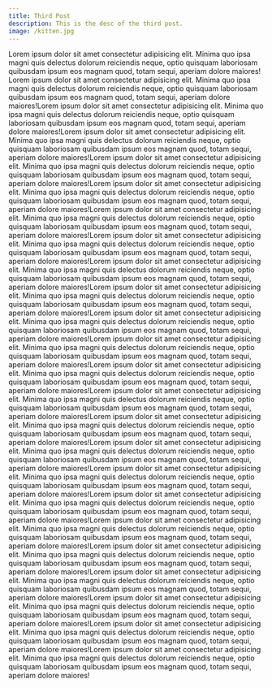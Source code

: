 ```yaml
---
title: Third Post
description: This is the desc of the third post.
image: /kitten.jpg
---
```

Lorem ipsum dolor sit amet consectetur adipisicing elit. Minima quo ipsa magni quis delectus dolorum reiciendis neque, optio quisquam laboriosam quibusdam ipsum eos magnam quod, totam sequi, aperiam dolore maiores! Lorem ipsum dolor sit amet consectetur adipisicing elit. Minima quo ipsa magni quis delectus dolorum reiciendis neque, optio quisquam laboriosam quibusdam ipsum eos magnam quod, totam sequi, aperiam dolore maiores!Lorem ipsum dolor sit amet consectetur adipisicing elit. Minima quo ipsa magni quis delectus dolorum reiciendis neque, optio quisquam laboriosam quibusdam ipsum eos magnam quod, totam sequi, aperiam dolore maiores!Lorem ipsum dolor sit amet consectetur adipisicing elit. Minima quo ipsa magni quis delectus dolorum reiciendis neque, optio quisquam laboriosam quibusdam ipsum eos magnam quod, totam sequi, aperiam dolore maiores!Lorem ipsum dolor sit amet consectetur adipisicing elit. Minima quo ipsa magni quis delectus dolorum reiciendis neque, optio quisquam laboriosam quibusdam ipsum eos magnam quod, totam sequi, aperiam dolore maiores!Lorem ipsum dolor sit amet consectetur adipisicing elit. Minima quo ipsa magni quis delectus dolorum reiciendis neque, optio quisquam laboriosam quibusdam ipsum eos magnam quod, totam sequi, aperiam dolore maiores!Lorem ipsum dolor sit amet consectetur adipisicing elit. Minima quo ipsa magni quis delectus dolorum reiciendis neque, optio quisquam laboriosam quibusdam ipsum eos magnam quod, totam sequi, aperiam dolore maiores!Lorem ipsum dolor sit amet consectetur adipisicing elit. Minima quo ipsa magni quis delectus dolorum reiciendis neque, optio quisquam laboriosam quibusdam ipsum eos magnam quod, totam sequi, aperiam dolore maiores!Lorem ipsum dolor sit amet consectetur adipisicing elit. Minima quo ipsa magni quis delectus dolorum reiciendis neque, optio quisquam laboriosam quibusdam ipsum eos magnam quod, totam sequi, aperiam dolore maiores!Lorem ipsum dolor sit amet consectetur adipisicing elit. Minima quo ipsa magni quis delectus dolorum reiciendis neque, optio quisquam laboriosam quibusdam ipsum eos magnam quod, totam sequi, aperiam dolore maiores!Lorem ipsum dolor sit amet consectetur adipisicing elit. Minima quo ipsa magni quis delectus dolorum reiciendis neque, optio quisquam laboriosam quibusdam ipsum eos magnam quod, totam sequi, aperiam dolore maiores!Lorem ipsum dolor sit amet consectetur adipisicing elit. Minima quo ipsa magni quis delectus dolorum reiciendis neque, optio quisquam laboriosam quibusdam ipsum eos magnam quod, totam sequi, aperiam dolore maiores!Lorem ipsum dolor sit amet consectetur adipisicing elit. Minima quo ipsa magni quis delectus dolorum reiciendis neque, optio quisquam laboriosam quibusdam ipsum eos magnam quod, totam sequi, aperiam dolore maiores!Lorem ipsum dolor sit amet consectetur adipisicing elit. Minima quo ipsa magni quis delectus dolorum reiciendis neque, optio quisquam laboriosam quibusdam ipsum eos magnam quod, totam sequi, aperiam dolore maiores!Lorem ipsum dolor sit amet consectetur adipisicing elit. Minima quo ipsa magni quis delectus dolorum reiciendis neque, optio quisquam laboriosam quibusdam ipsum eos magnam quod, totam sequi, aperiam dolore maiores!Lorem ipsum dolor sit amet consectetur adipisicing elit. Minima quo ipsa magni quis delectus dolorum reiciendis neque, optio quisquam laboriosam quibusdam ipsum eos magnam quod, totam sequi, aperiam dolore maiores!Lorem ipsum dolor sit amet consectetur adipisicing elit. Minima quo ipsa magni quis delectus dolorum reiciendis neque, optio quisquam laboriosam quibusdam ipsum eos magnam quod, totam sequi, aperiam dolore maiores!Lorem ipsum dolor sit amet consectetur adipisicing elit. Minima quo ipsa magni quis delectus dolorum reiciendis neque, optio quisquam laboriosam quibusdam ipsum eos magnam quod, totam sequi, aperiam dolore maiores!Lorem ipsum dolor sit amet consectetur adipisicing elit. Minima quo ipsa magni quis delectus dolorum reiciendis neque, optio quisquam laboriosam quibusdam ipsum eos magnam quod, totam sequi, aperiam dolore maiores!Lorem ipsum dolor sit amet consectetur adipisicing elit. Minima quo ipsa magni quis delectus dolorum reiciendis neque, optio quisquam laboriosam quibusdam ipsum eos magnam quod, totam sequi, aperiam dolore maiores!Lorem ipsum dolor sit amet consectetur adipisicing elit. Minima quo ipsa magni quis delectus dolorum reiciendis neque, optio quisquam laboriosam quibusdam ipsum eos magnam quod, totam sequi, aperiam dolore maiores!Lorem ipsum dolor sit amet consectetur adipisicing elit. Minima quo ipsa magni quis delectus dolorum reiciendis neque, optio quisquam laboriosam quibusdam ipsum eos magnam quod, totam sequi, aperiam dolore maiores!Lorem ipsum dolor sit amet consectetur adipisicing elit. Minima quo ipsa magni quis delectus dolorum reiciendis neque, optio quisquam laboriosam quibusdam ipsum eos magnam quod, totam sequi, aperiam dolore maiores!Lorem ipsum dolor sit amet consectetur adipisicing elit. Minima quo ipsa magni quis delectus dolorum reiciendis neque, optio quisquam laboriosam quibusdam ipsum eos magnam quod, totam sequi, aperiam dolore maiores!